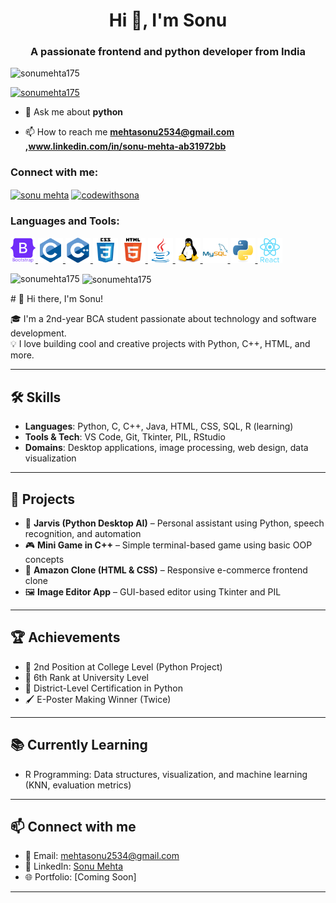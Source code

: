 <h1 align="center">Hi 👋, I'm Sonu</h1>
<h3 align="center">A passionate frontend and python developer from India</h3>

<p align="left"> <img src="https://komarev.com/ghpvc/?username=sonumehta175&label=Profile%20views&color=0e75b6&style=flat" alt="sonumehta175" /> </p>

<p align="left"> <a href="https://github.com/ryo-ma/github-profile-trophy"><img src="https://github-profile-trophy.vercel.app/?username=sonumehta175" alt="sonumehta175" /></a> </p>

- 💬 Ask me about **python**

- 📫 How to reach me **mehtasonu2534@gmail.com ,www.linkedin.com/in/sonu-mehta-ab31972bb**

<h3 align="left">Connect with me:</h3>
<p align="left">
<a href="https://linkedin.com/in/sonu mehta" target="blank"><img align="center" src="https://raw.githubusercontent.com/rahuldkjain/github-profile-readme-generator/master/src/images/icons/Social/linked-in-alt.svg" alt="sonu mehta" height="30" width="40" /></a>
<a href="https://instagram.com/codewithsona" target="blank"><img align="center" src="https://raw.githubusercontent.com/rahuldkjain/github-profile-readme-generator/master/src/images/icons/Social/instagram.svg" alt="codewithsona" height="30" width="40" /></a>
</p>

<h3 align="left">Languages and Tools:</h3>
<p align="left"> <a href="https://getbootstrap.com" target="_blank" rel="noreferrer"> <img src="https://raw.githubusercontent.com/devicons/devicon/master/icons/bootstrap/bootstrap-plain-wordmark.svg" alt="bootstrap" width="40" height="40"/> </a> <a href="https://www.cprogramming.com/" target="_blank" rel="noreferrer"> <img src="https://raw.githubusercontent.com/devicons/devicon/master/icons/c/c-original.svg" alt="c" width="40" height="40"/> </a> <a href="https://www.w3schools.com/cpp/" target="_blank" rel="noreferrer"> <img src="https://raw.githubusercontent.com/devicons/devicon/master/icons/cplusplus/cplusplus-original.svg" alt="cplusplus" width="40" height="40"/> </a> <a href="https://www.w3schools.com/css/" target="_blank" rel="noreferrer"> <img src="https://raw.githubusercontent.com/devicons/devicon/master/icons/css3/css3-original-wordmark.svg" alt="css3" width="40" height="40"/> </a> <a href="https://www.w3.org/html/" target="_blank" rel="noreferrer"> <img src="https://raw.githubusercontent.com/devicons/devicon/master/icons/html5/html5-original-wordmark.svg" alt="html5" width="40" height="40"/> </a> <a href="https://www.java.com" target="_blank" rel="noreferrer"> <img src="https://raw.githubusercontent.com/devicons/devicon/master/icons/java/java-original.svg" alt="java" width="40" height="40"/> </a> <a href="https://www.linux.org/" target="_blank" rel="noreferrer"> <img src="https://raw.githubusercontent.com/devicons/devicon/master/icons/linux/linux-original.svg" alt="linux" width="40" height="40"/> </a> <a href="https://www.mysql.com/" target="_blank" rel="noreferrer"> <img src="https://raw.githubusercontent.com/devicons/devicon/master/icons/mysql/mysql-original-wordmark.svg" alt="mysql" width="40" height="40"/> </a> <a href="https://www.python.org" target="_blank" rel="noreferrer"> <img src="https://raw.githubusercontent.com/devicons/devicon/master/icons/python/python-original.svg" alt="python" width="40" height="40"/> </a> <a href="https://reactjs.org/" target="_blank" rel="noreferrer"> <img src="https://raw.githubusercontent.com/devicons/devicon/master/icons/react/react-original-wordmark.svg" alt="react" width="40" height="40"/> </a> </p>

<p><img align="left" src="https://github-readme-stats.vercel.app/api/top-langs?username=sonumehta175&show_icons=true&locale=en&layout=compact" alt="sonumehta175" /></p>

<p>&nbsp;<img align="center" src="https://github-readme-stats.vercel.app/api?username=sonumehta175&show_icons=true&locale=en" alt="sonumehta175" /></p>
# 👋 Hi there, I'm Sonu!

🎓 I'm a 2nd-year BCA student passionate about technology and software development.  
💡 I love building cool and creative projects with Python, C++, HTML, and more.

---

## 🛠️ Skills
- **Languages**: Python, C, C++, Java, HTML, CSS, SQL, R (learning)
- **Tools & Tech**: VS Code, Git, Tkinter, PIL, RStudio
- **Domains**: Desktop applications, image processing, web design, data visualization

---

## 🚀 Projects
- 🧠 **Jarvis (Python Desktop AI)** – Personal assistant using Python, speech recognition, and automation
- 🎮 **Mini Game in C++** – Simple terminal-based game using basic OOP concepts
- 🛒 **Amazon Clone (HTML & CSS)** – Responsive e-commerce frontend clone
- 🖼️ **Image Editor App** – GUI-based editor using Tkinter and PIL

---

## 🏆 Achievements
- 🥈 2nd Position at College Level (Python Project)
- 🏅 6th Rank at University Level
- 📜 District-Level Certification in Python
- 🖌️ E-Poster Making Winner (Twice)

---

## 📚 Currently Learning
- R Programming: Data structures, visualization, and machine learning (KNN, evaluation metrics)

---

## 📫 Connect with me
- 📧 Email: mehtasonu2534@gmail.com  
- 💼 LinkedIn: [Sonu Mehta](www.linkedin.com/in/sonu-mehta-ab31972bb)  
- 🌐 Portfolio: [Coming Soon]

---

